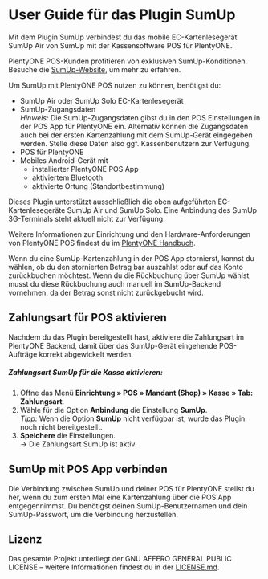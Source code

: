 # User Guide für das Plugin SumUp

Mit dem Plugin SumUp verbindest du das mobile EC-Kartenlesegerät SumUp Air von SumUp mit der Kassensoftware POS für PlentyONE.

<div class="alert alert-success" role="alert">
    PlentyONE POS-Kunden profitieren von exklusiven SumUp-Konditionen. Besuche die <a href="https://sumup.de/plentypos/" target="_blank">SumUp-Website</a>, um mehr zu erfahren.
</div>

Um SumUp mit PlentyONE POS nutzen zu können, benötigst du:

* SumUp Air oder SumUp Solo EC-Kartenlesegerät
* SumUp-Zugangsdaten <br />
    *_Hinweis:_* Die SumUp-Zugangsdaten gibst du in den POS Einstellungen in der POS App für PlentyONE ein. Alternativ können die Zugangsdaten auch bei der ersten Kartenzahlung mit dem SumUp-Gerät eingegeben werden. Stelle diese Daten also ggf. Kassenbenutzern zur Verfügung.
* POS für PlentyONE
* Mobiles Android-Gerät mit
    * installierter PlentyONE POS App
    * aktiviertem Bluetooth
    * aktivierte Ortung (Standortbestimmung)


<div class="alert alert-warning" role="alert">
    Dieses Plugin unterstützt ausschließlich die oben aufgeführten EC-Kartenlesegeräte SumUp Air und SumUp Solo. Eine Anbindung des SumUp 3G-Terminals steht aktuell nicht zur Verfügung.
</div>

Weitere Informationen zur Einrichtung und den Hardware-Anforderungen von PlentyONE POS findest du im [PlentyONE Handbuch](https://knowledge.plentymarkets.com/de-de/manual/main/pos/pos-einrichten.html#10).

<div class="alert alert-warning" role="alert">
    Wenn du eine SumUp-Kartenzahlung in der POS App stornierst, kannst du wählen, ob du den stornierten Betrag bar auszahlst oder auf das Konto zurückbuchen möchtest. Wenn du die Rückbuchung über SumUp wählst, musst du diese Rückbuchung auch manuell im SumUp-Backend vornehmen, da der Betrag sonst nicht zurückgebucht wird.
</div>

<div class="container-toc"></div>

## Zahlungsart für POS aktivieren

Nachdem du das Plugin bereitgestellt hast, aktiviere die Zahlungsart im PlentyONE Backend, damit über das SumUp-Gerät eingehende POS-Aufträge korrekt abgewickelt werden.

##### Zahlungsart SumUp für die Kasse aktivieren:

1. Öffne das Menü **Einrichtung » POS » Mandant (Shop) » Kasse » Tab: Zahlungsart**.
2. Wähle für die Option **Anbindung** die Einstellung **SumUp**. <br />
    *_Tipp:_* Wenn die Option **SumUp** nicht verfügbar ist, wurde das Plugin noch nicht bereitgestellt.
3. **Speichere** die Einstellungen. <br />
→ Die Zahlungsart SumUp ist aktiv.

## SumUp mit POS App verbinden

Die Verbindung zwischen SumUp und deiner POS für PlentyONE stellst du her, wenn du zum ersten Mal eine Kartenzahlung über die POS App entgegennimmst. Du benötigst deinen SumUp-Benutzernamen und dein SumUp-Passwort, um die Verbindung herzustellen.

## Lizenz

Das gesamte Projekt unterliegt der GNU AFFERO GENERAL PUBLIC LICENSE – weitere Informationen findest du in der [LICENSE.md](https://github.com/plentymarkets/plugin-etsy/blob/master/LICENSE.md).
